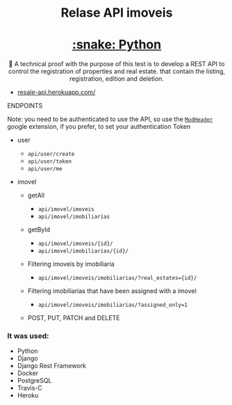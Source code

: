 <h1 align="center">Relase API imoveis</h1>

<h1 align="center">
    <a href="https://pt-br.reactjs.org/">:snake: Python</a>
</h1>
<p align="center">🚀 A technical proof with the purpose of this test is to develop a REST API to control the registration of properties and
real estate. that contain the listing, registration, edition and deletion.</p>



- [resale-api.herokuapp.com/](https://resale-api.herokuapp.com/api/user/create)

ENDPOINTS

Note: you need to be authenticated to use the API, so use the [`ModHeader`](https://chrome.google.com/webstore/detail/modheader/idgpnmonknjnojddfkpgkljpfnnfcklj) google extension, if you prefer, to set your authentication Token

 - user
      - `api/user/create`
      - `api/user/token`
      - `api/user/me`
  
  
- imovel 
  - getAll 
    - `api/imovel/imoveis` 
    - `api/imovel/imobiliarias`
    
  - getById
    - `api/imovel/imoveis/{id}/`
    - `api/imovel/imobiliarias/{id}/`
  
  - Filtering imoveis by imobiliaria
    - `api/imovel/imoveis/imobiliarias/?real_estates={id}/`
  
  - Filtering imobiliarias that have been assigned with a imovel
    - `api/imovel/imoveis/imobiliarias/?assigned_only=1`
  
  - POST, PUT, PATCH and DELETE

### It was used:
 - Python
 - Django
 - Django Rest Framework
 - Docker
 - PostgreSQL
 - Travis-C
 - Heroku
